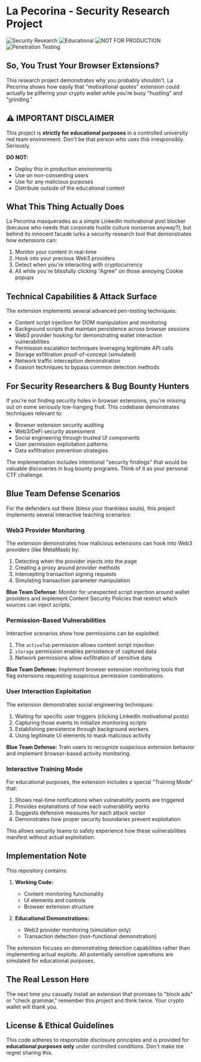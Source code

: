 # La Pecorina - Security Research Project

![Security Research](https://img.shields.io/badge/Purpose-Security%20Research-red)
![Educational](https://img.shields.io/badge/Context-Educational-blue)
![NOT FOR PRODUCTION](https://img.shields.io/badge/Warning-NOT%20FOR%20PRODUCTION-critical)
![Penetration Testing](https://img.shields.io/badge/Focus-Penetration%20Testing-orange)

## So, You Trust Your Browser Extensions?

This research project demonstrates why you probably shouldn't. La Pecorina shows how easily that "motivational quotes" extension could actually be pilfering your crypto wallet while you're busy "hustling" and "grinding."

## ⚠️ IMPORTANT DISCLAIMER

This project is **strictly for educational purposes** in a controlled university red team environment. Don't be that person who uses this irresponsibly. Seriously.

**DO NOT:**
- Deploy this in production environments
- Use on non-consenting users
- Use for any malicious purposes
- Distribute outside of the educational context

## What This Thing Actually Does

La Pecorina masquerades as a simple LinkedIn motivational post blocker (because who needs that corporate hustle culture nonsense anyway?), but behind its innocent facade lurks a security research tool that demonstrates how extensions can:

1. Monitor your content in real-time
2. Hook into your precious Web3 providers
3. Detect when you're interacting with cryptocurrency
4. All while you're blissfully clicking "Agree" on those annoying Cookie popups

## Technical Capabilities & Attack Surface

The extension implements several advanced pen-testing techniques:

- Content script injection for DOM manipulation and monitoring
- Background scripts that maintain persistence across browser sessions
- Web3 provider hooking for demonstrating wallet interaction vulnerabilities
- Permission escalation techniques leveraging legitimate API calls
- Storage exfiltration proof-of-concept (simulated)
- Network traffic interception demonstration
- Evasion techniques to bypass common detection methods

## For Security Researchers & Bug Bounty Hunters

If you're not finding security holes in browser extensions, you're missing out on some seriously low-hanging fruit. This codebase demonstrates techniques relevant to:
- Browser extension security auditing
- Web3/DeFi security assessment
- Social engineering through trusted UI components
- User permission exploitation patterns
- Data exfiltration prevention strategies

The implementation includes intentional "security findings" that would be valuable discoveries in bug bounty programs. Think of it as your personal CTF challenge.

## Blue Team Defense Scenarios

For the defenders out there (bless your thankless souls), this project implements several interactive teaching scenarios:

### Web3 Provider Monitoring

The extension demonstrates how malicious extensions can hook into Web3 providers (like MetaMask) by:

1. Detecting when the provider injects into the page
2. Creating a proxy around provider methods
3. Intercepting transaction signing requests
4. Simulating transaction parameter manipulation

**Blue Team Defense:** Monitor for unexpected script injection around wallet providers and implement Content Security Policies that restrict which sources can inject scripts.

### Permission-Based Vulnerabilities

Interactive scenarios show how permissions can be exploited:

1. The `activeTab` permission allows content script injection
2. `storage` permission enables persistence of captured data
3. Network permissions allow exfiltration of sensitive data

**Blue Team Defense:** Implement browser extension monitoring tools that flag extensions requesting suspicious permission combinations.

### User Interaction Exploitation

The extension demonstrates social engineering techniques:

1. Waiting for specific user triggers (clicking LinkedIn motivational posts)
2. Capturing those events to initialize monitoring scripts
3. Establishing persistence through background workers
4. Using legitimate UI elements to mask malicious activity

**Blue Team Defense:** Train users to recognize suspicious extension behavior and implement browser-based activity monitoring.

### Interactive Training Mode

For educational purposes, the extension includes a special "Training Mode" that:

1. Shows real-time notifications when vulnerability points are triggered
2. Provides explanations of how each vulnerability works
3. Suggests defensive measures for each attack vector
4. Demonstrates how proper security boundaries prevent exploitation

This allows security teams to safely experience how these vulnerabilities manifest without actual exploitation.

## Implementation Note

This repository contains:

1. **Working Code:**
   - Content monitoring functionality
   - UI elements and controls
   - Browser extension structure

2. **Educational Demonstrations:**
   - Web3 provider monitoring (simulation only)
   - Transaction detection (non-functional demonstration)
   
The extension focuses on demonstrating detection capabilities rather than implementing actual exploits. All potentially sensitive operations are simulated for educational purposes.

## The Real Lesson Here

The next time you casually install an extension that promises to "block ads" or "check grammar," remember this project and think twice. Your crypto wallet will thank you.

## License & Ethical Guidelines

This code adheres to responsible disclosure principles and is provided for **educational purposes only** under controlled conditions. Don't make me regret sharing this.